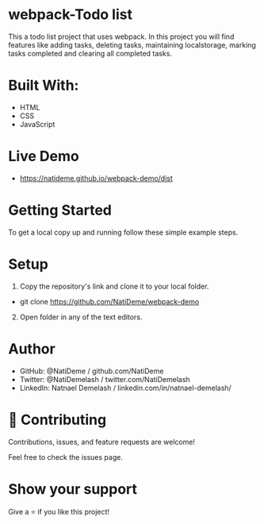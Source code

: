 # webpack-Todo list
This a todo list project that uses webpack. In this project you will find features like adding tasks, deleting tasks, maintaining localstorage, marking tasks completed and clearing all completed tasks. 

# Built With: 
- HTML
- CSS
- JavaScript
# Live Demo
- https://natideme.github.io/webpack-demo/dist

# Getting Started


To get a local copy up and running follow these simple example steps.


# Setup
1. Copy the repository's link and clone it to your local folder.
- git clone https://github.com/NatiDeme/webpack-demo
2. Open folder in any of the text editors.
# Author

- GitHub: @NatiDeme / github.com/NatiDeme
- Twitter: @NatiDemelash / twitter.com/NatiDemelash
- LinkedIn: Natnael Demelash / linkedin.com/in/natnael-demelash/

# 🤝 Contributing
Contributions, issues, and feature requests are welcome!

Feel free to check the issues page.

# Show your support
Give a ⭐️ if you like this project!
